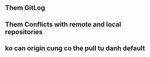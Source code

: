 ## Them GitLog

## Them Conflicts with remote and local repositories
## ko can origin cung co the pull tu danh default
